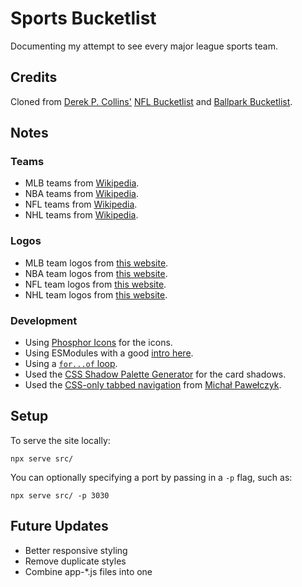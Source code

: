 # Sports Bucketlist

Documenting my attempt to see every major league sports team.

## Credits

Cloned from [Derek P. Collins'](https://github.com/derekpcollins) [NFL Bucketlist](https://github.com/derekpcollins/nfl-bucketlist) and [Ballpark Bucketlist](https://github.com/derekpcollins/ballpark-bucketlist).

## Notes

### Teams

-   MLB teams from [Wikipedia](https://en.wikipedia.org/wiki/List_of_current_Major_League_Baseball_stadiums).
-   NBA teams from [Wikipedia](https://en.wikipedia.org/wiki/List_of_NBA_arenas).
-   NFL teams from [Wikipedia](https://en.wikipedia.org/wiki/List_of_current_National_Football_League_stadiums).
-   NHL teams from [Wikipedia](https://en.wikipedia.org/wiki/List_of_National_Hockey_League_arenas).

### Logos

-   MLB team logos from [this website](https://www.sportslogos.net/teams/list_by_year/42022/2022_MLB_Logos/).
-   NBA team logos from [this website](https://www.sportslogos.net/teams/list_by_year/62024/2024_NBA_Logos/).
-   NFL team logos from [this website](https://www.sportslogos.net/teams/list_by_year/72023/2023_NFL_Logos/).
-   NHL team logos from [this website](https://www.sportslogos.net/teams/list_by_year/12024/2024_NHL_Logos/).

### Development

-   Using [Phosphor Icons](https://phosphoricons.com) for the icons.
-   Using ESModules with a good [intro here](https://kentcdodds.com/blog/super-simple-start-to-es-modules-in-the-browser).
-   Using a [`for...of` loop](https://developer.mozilla.org/en-US/docs/Web/JavaScript/Reference/Statements/for...of).
-   Used the [CSS Shadow Palette Generator](https://www.joshwcomeau.com/shadow-palette/) for the card shadows.
-   Used the [CSS-only tabbed navigation](https://codepen.io/MPDoctor/pen/mpJdYe) from [Michał Pawełczyk](https://www.linkedin.com/in/michalpawelczyk/).

## Setup

To serve the site locally:

`npx serve src/`

You can optionally specifying a port by passing in a `-p` flag, such as:

`npx serve src/ -p 3030`

## Future Updates

-   Better responsive styling
-   Remove duplicate styles
-   Combine app-\*.js files into one
